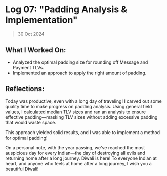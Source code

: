 # Log 07: "Padding Analysis & Implementation"

> 30 Oct 2024

## What I Worked On:

- Analyzed the optimal padding size for rounding off Message and Payment TLVs.
- Implemented an approach to apply the right amount of padding.

## Reflections:

Today was productive, even with a long day of traveling! I carved out some
quality time to make progress on padding analysis. Using general field values, I
calculated median TLV sizes and ran an analysis to ensure effective
padding—masking TLV sizes without adding excessive padding that would waste
space.

This approach yielded solid results, and I was able to implement a method for
optimal padding!

On a personal note, with the year passing, we've reached the most auspicious day
for every Indian—the day of destroying all evils and returning home after a long
journey. Diwali is here! To everyone Indian at heart, and anyone who feels at
home after a long journey, I wish you a beautiful Diwali!
